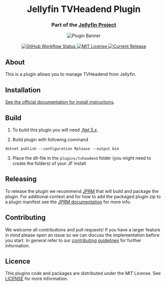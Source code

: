 <h1 align="center">Jellyfin TVHeadend Plugin</h1>
<h3 align="center">Part of the <a href="https://jellyfin.org">Jellyfin Project</a></h3>

<p align="center">
<img alt="Plugin Banner" src="https://raw.githubusercontent.com/jellyfin/jellyfin-ux/master/plugins/SVG/jellyfin-plugin-tvheadend.svg?sanitize=true"/>
<br/>
<br/>
<a href="https://github.com/jellyfin/jellyfin-plugin-tvheadend/actions?query=workflow%3A%22Test+Build+Plugin%22">
<img alt="GitHub Workflow Status" src="https://img.shields.io/github/workflow/status/jellyfin/jellyfin-plugin-tvheadend/Test%20Build%20Plugin.svg">
</a>
<a href="https://github.com/jellyfin/jellyfin-plugin-tvheadend">
<img alt="MIT License" src="https://img.shields.io/github/license/jellyfin/jellyfin-plugin-tvheadend.svg"/>
</a>
<a href="https://github.com/jellyfin/jellyfin-plugin-tvheadend/releases">
<img alt="Current Release" src="https://img.shields.io/github/release/jellyfin/jellyfin-plugin-tvheadend.svg"/>
</a>
</p>

## About

This is a plugin allows you to manage TVHeadend from Jellyfin.

## Installation

[See the official documentation for install instructions](https://jellyfin.org/docs/general/server/plugins/index.html#installing).

## Build

1. To build this plugin you will need [.Net 5.x](https://dotnet.microsoft.com/download/dotnet/5.0).

2. Build plugin with following command
  ```
  dotnet publish --configuration Release --output bin
  ```

3. Place the dll-file in the `plugins/tvheadend` folder (you might need to create the folders) of your JF install

## Releasing

To release the plugin we recommend [JPRM](https://github.com/oddstr13/jellyfin-plugin-repository-manager) that will build and package the plugin.
For additional context and for how to add the packaged plugin zip to a plugin manifest see the [JPRM documentation](https://github.com/oddstr13/jellyfin-plugin-repository-manager) for more info.

## Contributing

We welcome all contributions and pull requests! If you have a larger feature in mind please open an issue so we can discuss the implementation before you start.
In general refer to our [contributing guidelines](https://github.com/jellyfin/.github/blob/master/CONTRIBUTING.md) for further information.

## Licence

This plugins code and packages are distributed under the MIT License. See [LICENSE](./LICENSE) for more information.
